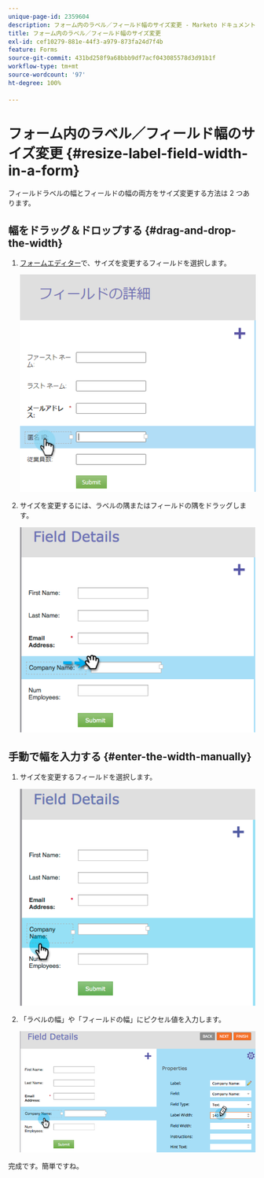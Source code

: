 ```yaml
---
unique-page-id: 2359604
description: フォーム内のラベル／フィールド幅のサイズ変更 - Marketo ドキュメント - 製品ドキュメント
title: フォーム内のラベル／フィールド幅のサイズ変更
exl-id: cef10279-881e-44f3-a979-873fa24d7f4b
feature: Forms
source-git-commit: 431bd258f9a68bbb9df7acf043085578d3d91b1f
workflow-type: tm+mt
source-wordcount: '97'
ht-degree: 100%

---
```


# フォーム内のラベル／フィールド幅のサイズ変更 {#resize-label-field-width-in-a-form}

フィールドラベルの幅とフィールドの幅の両方をサイズ変更する方法は 2 つあります。

## 幅をドラッグ＆ドロップする {#drag-and-drop-the-width}

1. [フォームエディター](/help/marketo/product-docs/demand-generation/forms/form-actions/edit-a-form.md)で、サイズを変更するフィールドを選択します。

   ![](assets/image2014-9-15-15-3a24-3a0.png)

1. サイズを変更するには、ラベルの隅またはフィールドの隅をドラッグします。

   ![](assets/image2014-9-15-15-3a24-3a14.png)

## 手動で幅を入力する {#enter-the-width-manually}

1. サイズを変更するフィールドを選択します。

   ![](assets/image2014-9-15-15-3a24-3a28.png)

1. 「ラベルの幅」や「フィールドの幅」にピクセル値を入力します。

   ![](assets/image2014-9-15-15-3a24-3a36.png)

完成です。簡単ですね。

